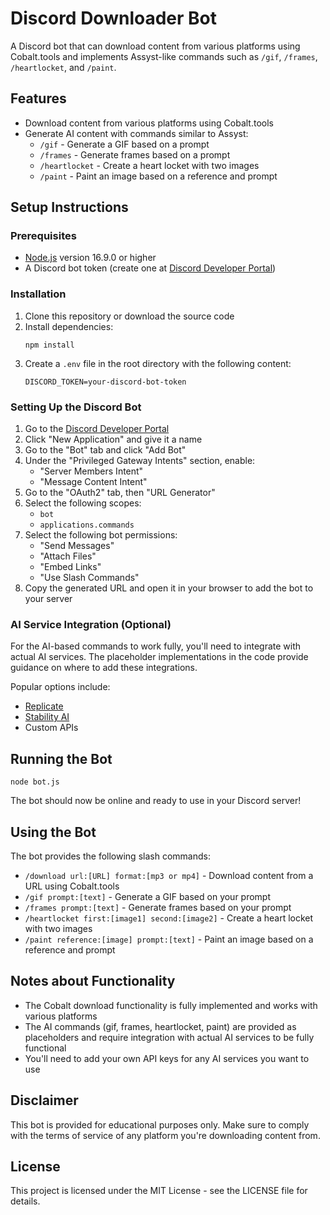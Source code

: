 # Discord Downloader Bot

A Discord bot that can download content from various platforms using Cobalt.tools and implements Assyst-like commands such as `/gif`, `/frames`, `/heartlocket`, and `/paint`.

## Features

- Download content from various platforms using Cobalt.tools
- Generate AI content with commands similar to Assyst:
  - `/gif` - Generate a GIF based on a prompt
  - `/frames` - Generate frames based on a prompt
  - `/heartlocket` - Create a heart locket with two images
  - `/paint` - Paint an image based on a reference and prompt

## Setup Instructions

### Prerequisites

- [Node.js](https://nodejs.org/) version 16.9.0 or higher
- A Discord bot token (create one at [Discord Developer Portal](https://discord.com/developers/applications))

### Installation

1. Clone this repository or download the source code
2. Install dependencies:
   ```
   npm install
   ```
3. Create a `.env` file in the root directory with the following content:
   ```
   DISCORD_TOKEN=your-discord-bot-token
   ```

### Setting Up the Discord Bot

1. Go to the [Discord Developer Portal](https://discord.com/developers/applications)
2. Click "New Application" and give it a name
3. Go to the "Bot" tab and click "Add Bot"
4. Under the "Privileged Gateway Intents" section, enable:
   - "Server Members Intent"
   - "Message Content Intent"
5. Go to the "OAuth2" tab, then "URL Generator"
6. Select the following scopes:
   - `bot`
   - `applications.commands`
7. Select the following bot permissions:
   - "Send Messages"
   - "Attach Files"
   - "Embed Links"
   - "Use Slash Commands"
8. Copy the generated URL and open it in your browser to add the bot to your server

### AI Service Integration (Optional)

For the AI-based commands to work fully, you'll need to integrate with actual AI services. The placeholder implementations in the code provide guidance on where to add these integrations.

Popular options include:
- [Replicate](https://replicate.com/)
- [Stability AI](https://stability.ai/)
- Custom APIs

## Running the Bot

```
node bot.js
```

The bot should now be online and ready to use in your Discord server!

## Using the Bot

The bot provides the following slash commands:

- `/download url:[URL] format:[mp3 or mp4]` - Download content from a URL using Cobalt.tools
- `/gif prompt:[text]` - Generate a GIF based on your prompt
- `/frames prompt:[text]` - Generate frames based on your prompt
- `/heartlocket first:[image1] second:[image2]` - Create a heart locket with two images
- `/paint reference:[image] prompt:[text]` - Paint an image based on a reference and prompt

## Notes about Functionality

- The Cobalt download functionality is fully implemented and works with various platforms
- The AI commands (gif, frames, heartlocket, paint) are provided as placeholders and require integration with actual AI services to be fully functional
- You'll need to add your own API keys for any AI services you want to use

## Disclaimer

This bot is provided for educational purposes only. Make sure to comply with the terms of service of any platform you're downloading content from.

## License

This project is licensed under the MIT License - see the LICENSE file for details.